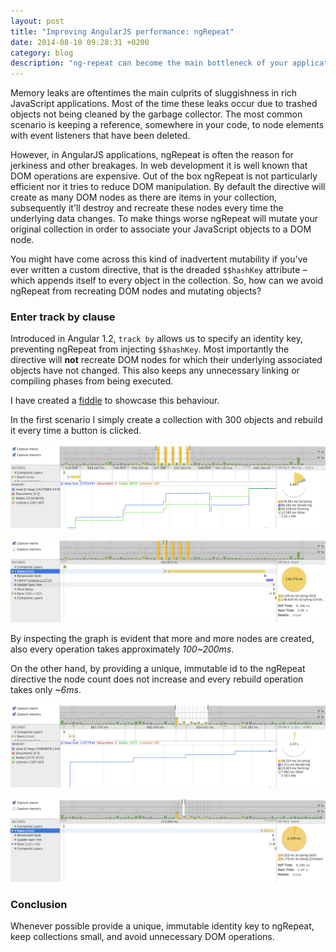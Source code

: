```yaml
---
layout: post
title: "Improving AngularJS performance: ngRepeat"
date: 2014-08-10 09:28:31 +0200
category: blog
description: "ng-repeat can become the main bottleneck of your application. Here's how to prevent that."
---
```


Memory leaks are oftentimes the main culprits of sluggishness in rich JavaScript applications. Most of the time these leaks occur due to trashed objects not being cleaned by the garbage collector. The most common scenario is keeping a reference, somewhere in your code, to node elements with event listeners that have been deleted.

However, in AngularJS applications, ngRepeat is often the reason for jerkiness and other breakages. In web development it is well known that DOM operations are expensive. Out of the box ngRepeat is not particularly efficient nor it tries to reduce DOM manipulation. By default the directive will create as many DOM nodes as there are items in your collection, subsequently it'll destroy and recreate these nodes every time the underlying data changes. To make things worse ngRepeat will mutate your original collection in order to associate your JavaScript objects to a DOM node.

You might have come across this kind of inadvertent mutability if you've ever written a custom directive, that is the dreaded ``$$hashKey`` attribute – which appends itself to every object in the collection. So, how can we avoid ngRepeat from recreating DOM nodes and mutating objects?

### Enter track by clause

Introduced in Angular 1.2, ``track by`` allows us to specify an identity key, preventing ngRepeat from injecting ``$$hashKey``. Most importantly the directive will **not** recreate DOM nodes for which their underlying associated objects have not changed. This also keeps any unnecessary linking or compiling phases from being executed.

I have created a [fiddle](http://jsfiddle.net/gbonfant/Mrn66/6/) to showcase this behaviour.

In the first scenario I simply create a collection with 300 objects and rebuild it every time a button is clicked.

![ngRepeat without track by - memory usage graph](/assets/images/ngRepeat-memory.jpg)

![ngRepeat without track by - stack chart](/assets/images/ngRepeat-stack.jpg)

By inspecting the graph is evident that more and more nodes are created, also every operation takes approximately _100~200ms_.

On the other hand, by providing a unique, immutable id to the ngRepeat directive the node count does not increase and every rebuild operation takes only _~6ms_.

![ngRepeat with track by - memory usage graph](/assets/images/ngRepeat-memory-trackby.jpg)

![ngRepeat with track by - stack chart](/assets/images/ngRepeat-stack-trackby.jpg)

### Conclusion

Whenever possible provide a unique, immutable identity key to ngRepeat, keep collections small, and avoid unnecessary DOM operations.
